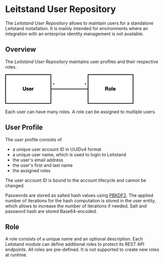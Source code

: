 # Leitstand User Repository

The _Leitstand User Repository_ allows to maintain users for a standalone Leitstand installation.
It is mainly intended for environments where an integration with an enterprise identity management is not available.

## Overview

The _Leitstand User Repository_ maintains user profiles and their respective roles.

![User Model](./doc/assets/overview.png "User Model") 

Each user can have many roles.
A role can be assigned to multiple users.

## User Profile

The user profile consists of

- a unique user account ID in UUIDv4 format
- a unique user name, which is used to login to Leitstand
- the user's email address
- the user's first and last name
- the assigned roles

The user account ID is bound to the account lifecycle and cannot be changed.

Passwords are stored as salted hash values using [PBKDF2](https://en.wikipedia.org/wiki/PBKDF2).
The applied number of iterations for the hash computation is stored in the user entity, which allows to increase the number of iterations if needed. Salt and password hash are stored Base64-encoded.

## Role

A role consists of a unique name and an optional description.
Each Leitstand module can define additional roles to protect its REST API endpoints.
All roles are pre-defined. 
It is not supported to create new roles at runtime.



